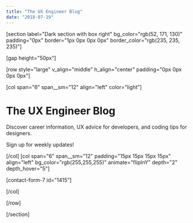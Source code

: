 ```yaml
---
title: "The UX Engineer Blog"
date: "2018-07-19"
---
```


\[section label="Dark section with box right" bg\_color="rgb(52, 171, 130)" padding="0px" border="1px 0px 0px 0px" border\_color="rgb(235, 235, 235)"\]

\[gap height="50px"\]

\[row style="large" v\_align="middle" h\_align="center" padding="0px 0px 0px 0px"\]

\[col span="6" span\_\_sm="12" align="left" color="light"\]

# The UX Engineer Blog

Discover career information, UX advice for developers, and coding tips for designers.

Sign up for weekly updates!

\[/col\] \[col span="6" span\_\_sm="12" padding="15px 15px 15px 15px" align="left" bg\_color="rgb(255,255,255)" animate="flipInY" depth="2" depth\_hover="5"\]

\[contact-form-7 id="1415"\]

\[/col\]

\[/row\]

\[/section\]
